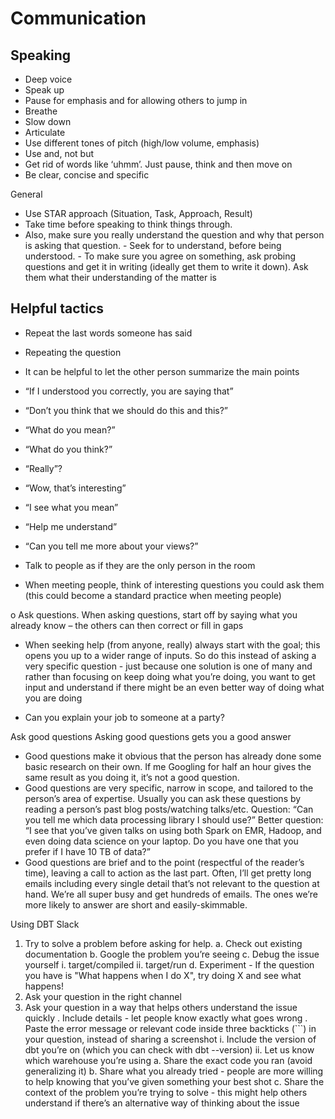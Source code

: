 # Communication 

## Speaking
- Deep voice
- Speak up 
- Pause for emphasis and for allowing others to jump in 
- Breathe 
- Slow down 
- Articulate 
- Use different tones of pitch (high/low volume, emphasis) 
- Use and, not but 
- Get rid of words like ‘uhmm’. Just pause, think and then move on 
-	Be clear, concise and specific 

General
- Use STAR approach (Situation, Task, Approach, Result)
- Take time before speaking to think things through. 
- Also, make sure you really understand the question and why that person is asking that question. -	Seek for to understand, before being understood. -	To make sure you agree on something, ask probing questions and get it in writing (ideally get them to write it down). Ask them what their understanding of the matter is  

## Helpful tactics
- Repeat the last words someone has said
- Repeating the question
- It can be helpful to let the other person summarize the main points
- “If I understood you correctly, you are saying that”
- “Don’t you think that we should do this and this?”
- “What do you mean?”
- “What do you think?”
- “Really”?
- “Wow, that’s interesting”
- “I see what you mean”
- “Help me understand”
- “Can you tell me more about your views?”



-	Talk to people as if they are the only person in the room



-	When meeting people, think of interesting questions you could ask them (this could become a standard practice when meeting people) 

o	Ask questions. When asking questions, start off by saying what you already know – the others can then correct or fill in gaps 

-	When seeking help (from anyone, really) always start with the goal; this opens you up to a wider range of inputs. So do this instead of asking a very specific question - just because one solution is one of many and rather than focusing on keep doing what you’re doing, you want to get input and understand if there might be an even better way of doing what you are doing 

-	Can you explain your job to someone at a party? 


Ask good questions
Asking good questions gets you a good answer
-	Good questions make it obvious that the person has already done some basic research on their own. If me Googling for half an hour gives the same result as you doing it, it’s not a good question.
-	Good questions are very specific, narrow in scope, and tailored to the person’s area of expertise. Usually you can ask these questions by reading a person’s past blog posts/watching talks/etc. Question: “Can you tell me which data processing library I should use?” Better question: “I see that you’ve given talks on using both Spark on EMR, Hadoop, and even doing data science on your laptop. Do you have one that you prefer if I have 10 TB of data?”
-	Good questions are brief and to the point (respectful of the reader’s time), leaving a call to action as the last part. Often, I’ll get pretty long emails including every single detail that’s not relevant to the question at hand. We’re all super busy and get hundreds of emails. The ones we’re more likely to answer are short and easily-skimmable.



Using DBT Slack
1.	Try to solve a problem before asking for help. 
a.	Check out existing documentation
b.	Google the problem you’re seeing
c.	Debug the issue yourself
i.	target/compiled
ii.	target/run
d.	Experiment - If the question you have is "What happens when I do X", try doing X and see what happens!
2.	Ask your question in the right channel
3.	Ask your question in a way that helps others understand the issue quickly 
 .	Include details - let people know exactly what goes wrong 
 .	Paste the error message or relevant code inside three backticks (```) in your question, instead of sharing a screenshot
i.	Include the version of dbt you’re on (which you can check with dbt --version)
ii.	Let us know which warehouse you’re using
a.	Share the exact code you ran (avoid generalizing it)
b.	Share what you already tried - people are more willing to help knowing that you’ve given something your best shot
c.	Share the context of the problem you’re trying to solve - this might help others understand if there’s an alternative way of thinking about the issue



